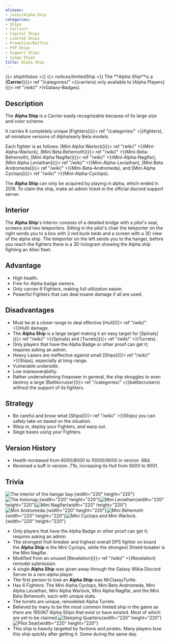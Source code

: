 ```yaml
---
aliases:
- /wiki/Alpha-Ship
categories:
- Ships
- Carriers
- Capital Ships
- Limited Ships
- Promotion/Raffles
- PVP Ships
- Support Ships
- Siege Ships
title: Alpha Ship
---
```


{{< shipInfobox >}} {{< notices/limitedShip >}} The **_Alpha Ship_**is a [**Carrier**]({{< ref "/categories/" >}}carriers) only available to [Alpha Players]({{< ref "/wiki/" >}}Galaxy-Badges). 

## Description

The **Alpha Ship** is a Carrier easily recognizable because of its large size and color scheme.

It carries 6 completely unique [Fighters]({{< ref "/categories/" >}}fighters), all miniature versions of Alpha/early Beta models.

Each fighter is as follows: [Mini Alpha Warlock]({{< ref "/wiki/" >}}Mini-Alpha-Warlock), [Mini Beta Behemoth]({{< ref "/wiki/" >}}Mini-Beta-Behemoth), [Mini Alpha Naglfar]({{< ref "/wiki/" >}}Mini-Alpha-Naglfar), [Mini Alpha Leviathan]({{< ref "/wiki/" >}}Mini-Alpha-Leviathan), [Mini Beta Andromeda]({{< ref "/wiki/" >}}Mini-Beta-Andromeda), and [Mini Alpha Cyclops]({{< ref "/wiki/" >}}Mini-Alpha-Cyclops).

The **Alpha Ship** can only be acquired by playing in alpha, which ended in 2016. To claim the ship, make an admin ticket in the official discord support server.

## Interior

The **Alpha Ship**'s Interior consists of a detailed bridge with a pilot's seat, screens and two teleporters. Sitting in the pilot's chair the teleporter on the right sends you to a box with 2 red bunk beds and a screen with a 3D view of the alpha ship. The teleporter on the left sends you to the hanger, before you reach the fighters there is a 3D hologram showing the Alpha ship fighting an Alien fleet.

## Advantage

- High health.
- Free for Alpha badge owners.
- Only carries 6 Fighters, making full utilization easier.
- Powerful Fighters that can deal insane damage if all are used.

## Disadvantages

- Must be at a closer range to deal effective [Hull]({{< ref "/wiki/" >}}Hull) damage.
- The **Alpha Ship** is a large target making it an easy target for [Spinals]({{< ref "/wiki/" >}}Spinals) and [Turrets]({{< ref "/wiki/" >}}Turrets).
- Only players that have the Alpha Badge or other proof can get it; requires asking an admin.
- Heavy Lasers are ineffective against small [Ships]({{< ref "/wiki/" >}}Ships), especially at long-range.
- Vulnerable underside.
- Low maneuverability.
- Rather underwhelming firepower in general, the ship struggles to even destroy a large [Battlecruiser]({{< ref "/categories/" >}}battlecruisers) without the support of its fighters.

## Strategy

- Be careful and know what [Ships]({{< ref "/wiki/" >}}Ships) you can safely take on based on the situation.
- Warp in, deploy your Fighters, and warp out.
- Siege bases using your Fighters.

## Version History 

- Health increased from 8000/8000 to 10000/9000 in version .68d.
- Received a buff in version .71b, increasing its Hull from 9000 to 9001.

## Trivia

![The interior of the hangar
bay.](RobloxScreenShot20200313_162410349.png "The interior of the hangar bay."){width="220" height="220"}![The
holomap.](RobloxScreenShot20200313_162427441.png "The holomap."){width="220" height="220"}![Mini
Leviathan](RobloxScreenShot20200313_162444587.png "Mini Leviathan"){width="220" height="220"}![Mini
Naglfar](RobloxScreenShot20200313_162448448.png "Mini Naglfar"){width="220" height="220"}![Mini
Andromeda.](RobloxScreenShot20200313_162454466.png "Mini Andromeda."){width="220" height="220"}![Mini
Behemoth](RobloxScreenShot20200313_162458847.png "Mini Behemoth"){width="220" height="220"}![Mini Cyclops and Mini
Warlock.](RobloxScreenShot20200313_162508131.png "Mini Cyclops and Mini Warlock."){width="220" height="220"}

- Only players that have the Alpha Badge or other proof can get it; requires asking an admin.
- The strongest Hull-breaker and highest overall DPS fighter on board the **Alpha Ship** is the Mini Cyclops, while the strongest Shield-breaker is the Mini Naglfar.
- Modified from an unused [Revelation]({{< ref "/wiki/" >}}Revelation) remodel submission.
- A single **Alpha Ship** was given away through the Galaxy Wikia Discord Server to a non-alpha player.
- The first person to lose an **Alpha Ship** was MrClassyTurtle.
- Has 6 Fighters: The Mini Alpha Cyclops, Mini Beta Andromeda, Mini Alpha Leviathan, Mini Alpha Warlock, Mini Alpha Naglfar, and the Mini Beta Behemoth, each with unique stats.
- The turrets are unique, remodeled Alpha Turrets.
- Believed by many to be the most common limited ship in the game as there are 165067 Alpha Ships that exist or have existed. Most of which are yet to be claimed.![Sleeping
Quarters](RobloxScreenShot20200924_191807045.png "Sleeping Quarters"){width="220" height="220"}![Pilot
Seat](RobloxScreenShot20200924_191744857.png "Pilot Seat"){width="220" height="220"}
- This ship is heavily targeted by factions and pirates. Many players lose this ship quickly after getting it. Some during the same day.